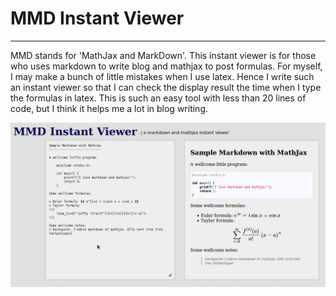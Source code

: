 # MMD Instant Viewer
--------------------

MMD stands for 'MathJax and MarkDown'. This instant viewer is for those who uses markdown to write blog and mathjax to post formulas. For myself, I may make a bunch of little mistakes when I use latex. Hence I write such an instant viewer so that I can check the display result the time when I type the formulas in latex. This is such an easy tool with less than 20 lines of code, but I think it helps me a lot in blog writing.

![Screenshot](./MMD.png)
